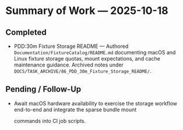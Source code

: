 # Summary of Work — 2025-10-18

## Completed

- PDD:30m Fixture Storage README — Authored `Documentation/FixtureCatalog/README.md` documenting macOS and Linux fixture storage quotas, mount expectations, and cache maintenance guidance. Archived notes under `DOCS/TASK_ARCHIVE/86_PDD_30m_Fixture_Storage_README/`.

## Pending / Follow-Up

- Await macOS hardware availability to exercise the storage workflow end-to-end and integrate the sparse bundle mount

  commands into CI job scripts.
